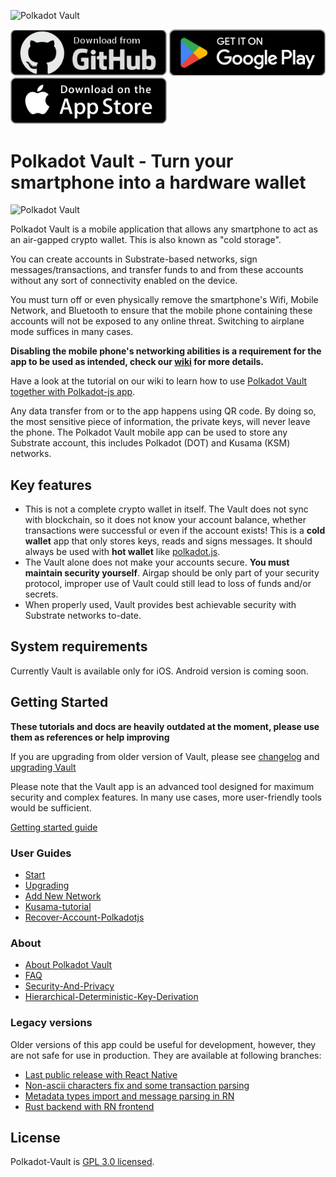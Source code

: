 ![Polkadot Vault](./tutorials/images/logo-parity-signer.jpg)

[<img src="./res/github-badge.png" width="250"/>](https://github.com/paritytech/parity-signer/releases/)
[<img src="./res/google-play-badge.png" width="250"/>](https://play.google.com/store/apps/details?id=io.parity.signer)
[<img src="./res/app-store-badge.png" width="250"/>](https://itunes.apple.com/us/app/parity-signer/id1218174838)

# Polkadot Vault - Turn your smartphone into a hardware wallet

![Polkadot Vault](./tutorials/images/logo-parity-signer.jpg)

Polkadot Vault is a mobile application that allows any smartphone to act as an air-gapped crypto wallet. This is also known as "cold storage".

You can create accounts in Substrate-based networks, sign messages/transactions, and transfer funds to and from these accounts without any sort of connectivity enabled on the device.

You must turn off or even physically remove the smartphone's Wifi, Mobile Network, and Bluetooth to ensure that the mobile phone containing these accounts will not be exposed to any online threat. Switching to airplane mode suffices in many cases.

**Disabling the mobile phone's networking abilities is a requirement for the app to be used as intended, check our [wiki](./about/Security-And-Privacy.md) for more details.**

Have a look at the tutorial on our wiki to learn how to use [Polkadot Vault together with Polkadot-js app](./tutorials/Kusama-tutorial.md).

Any data transfer from or to the app happens using QR code. By doing so, the most sensitive piece of information, the private keys, will never leave the phone. The Polkadot Vault mobile app can be used to store any Substrate account, this includes Polkadot (DOT) and Kusama (KSM) networks.

## Key features

- This is not a complete crypto wallet in itself. The Vault does not sync with blockchain, so it does not know your account balance, whether transactions were successful or even if the account exists! This is a **cold wallet** app that only stores keys, reads and signs messages. It should always be used with **hot wallet** like [polkadot.js](https://polkadot.js.org/apps).
- The Vault alone does not make your accounts secure. **You must maintain security yourself**. Airgap should be only part of your security protocol, improper use of Vault could still lead to loss of funds and/or secrets.
- When properly used, Vault provides best achievable security with Substrate networks to-date.

## System requirements

Currently Vault is available only for iOS. Android version is coming soon.

## Getting Started

**These tutorials and docs are heavily outdated at the moment, please use them as references or help improving**

If you are upgrading from older version of Vault, please see [changelog](./about/Changelog.md) and [upgrading Vault](./tutorials/Upgrading.md)

Please note that the Vault app is an advanced tool designed for maximum security and complex features. In many use cases, more user-friendly tools would be sufficient.

[Getting started guide](./tutorials/Start.md)

### User Guides

- [Start](./tutorials/Start.md)
- [Upgrading](./tutorials/Upgrading.md)
- [Add New Network](./tutorials/Add-New-Network.md)
- [Kusama-tutorial](./tutorials/Kusama-tutorial.md)
- [Recover-Account-Polkadotjs](./tutorials/Recover-Account-Polkadotjs.md)

### About

- [About Polkadot Vault](./README.md)
- [FAQ](./about/FAQ.md)
- [Security-And-Privacy](./about/Security-And-Privacy.md)
- [Hierarchical-Deterministic-Key-Derivation](./tutorials/Hierarchical-Deterministic-Key-Derivation.md)

### Legacy versions

Older versions of this app could be useful for development, however, they are not safe for use in production. They are available at following branches:

- [Last public release with React Native](https://github.com/paritytech/parity-signer/tree/legacy-4.5.3)
- [Non-ascii characters fix and some transaction parsing](https://github.com/paritytech/parity-signer/tree/legacy-4.6.2)
- [Metadata types import and message parsing in RN](https://github.com/paritytech/parity-signer/tree/legacy-metadataRN)
- [Rust backend with RN frontend](https://github.com/paritytech/parity-signer/tree/legacy-rust)

## License

Polkadot-Vault is [GPL 3.0 licensed](LICENSE).
